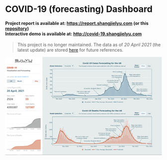 # COVID-19 (forecasting) Dashboard

#### Project report is available at: https://report.shangjielyu.com (or this [repository](https://github.com/josephlyu/Report))<br>Interactive demo is available at: http://covid-19.shangjielyu.com

> This project is no longer maintained. The data as of *20 April 2021* (the latest update) are stored [here](data/reference) for future references. 

![preview](data/preview/preview.gif)